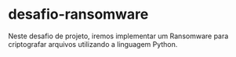 # desafio-ransomware

Neste desafio de projeto, iremos implementar um Ransomware para criptografar arquivos utilizando a linguagem Python.

